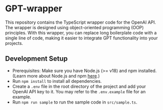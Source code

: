 # GPT-wrapper

This repository contains the TypeScript wrapper code for the OpenAI API. The wrapper is designed using object-oriented programming (OOP) principles.  With this wrapper, you can replace long boilerplate code with a single line of code, making it easier to integrate GPT functionality into your projects.

## Development Setup
- Prerequisites: Make sure you have Node.js (>= v18) and npm installed. (Learn more about Node.js and npm [here](https://docs.npmjs.com/downloading-and-installing-node-js-and-npm).)
- Run `npm install` to install all dependencies.
- Create a `.env` file in the root directory of the project and add your OpenAI API key to it.  You may refer to the `.env.example` file for an example.
- Run `npm run sample` to run the sample code in `src/sample.ts`.
